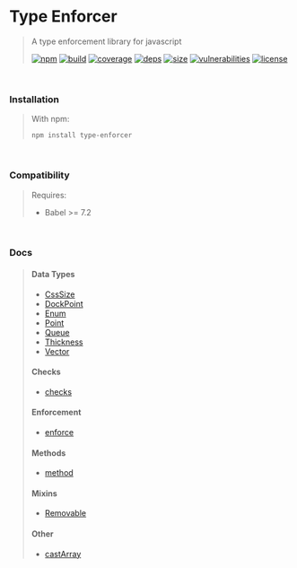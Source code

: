 # Type Enforcer

> A type enforcement library for javascript
>
> [![npm][npm]][npm-url]
[![build][build]][build-url]
[![coverage][coverage]][coverage-url]
[![deps][deps]][deps-url]
[![size][size]][size-url]
[![vulnerabilities][vulnerabilities]][vulnerabilities-url]
[![license][license]][license-url]


<br><a name="Installation"></a>

### Installation
> With npm:
> ```
> npm install type-enforcer
> ```


<br><a name="Compatibility"></a>

### Compatibility
> Requires:
> - Babel >= 7.2


<br><a name="Docs"></a>

### Docs
> #### Data Types
> - [CssSize](docs/CssSize.md)
> - [DockPoint](docs/DockPoint.md)
> - [Enum](docs/Enum.md)
> - [Point](docs/Point.md)
> - [Queue](docs/Queue.md)
> - [Thickness](docs/Thickness.md)
> - [Vector](docs/Vector.md)
> 
> #### Checks
> - [checks](docs/checks.md)
> 
> #### Enforcement
> - [enforce](docs/enforce.md)
> 
> #### Methods
> - [method](docs/method.md)
> 
> #### Mixins
> - [Removable](docs/Removable.md)
> 
> #### Other
> - [castArray](docs/castArray.md)


[npm]: https://img.shields.io/npm/v/type-enforcer.svg
[npm-url]: https://npmjs.com/package/type-enforcer
[build]: https://travis-ci.org/DarrenPaulWright/type-enforcer.svg?branch&#x3D;master
[build-url]: https://travis-ci.org/DarrenPaulWright/type-enforcer
[coverage]: https://coveralls.io/repos/github/DarrenPaulWright/type-enforcer/badge.svg?branch&#x3D;master
[coverage-url]: https://coveralls.io/github/DarrenPaulWright/type-enforcer?branch&#x3D;master
[deps]: https://david-dm.org/darrenpaulwright/type-enforcer.svg
[deps-url]: https://david-dm.org/darrenpaulwright/type-enforcer
[size]: https://packagephobia.now.sh/badge?p&#x3D;type-enforcer
[size-url]: https://packagephobia.now.sh/result?p&#x3D;type-enforcer
[vulnerabilities]: https://snyk.io/test/github/DarrenPaulWright/type-enforcer/badge.svg?targetFile&#x3D;package.json
[vulnerabilities-url]: https://snyk.io/test/github/DarrenPaulWright/type-enforcer?targetFile&#x3D;package.json
[license]: https://img.shields.io/github/license/DarrenPaulWright/type-enforcer.svg
[license-url]: https://npmjs.com/package/type-enforcer/LICENSE.md
